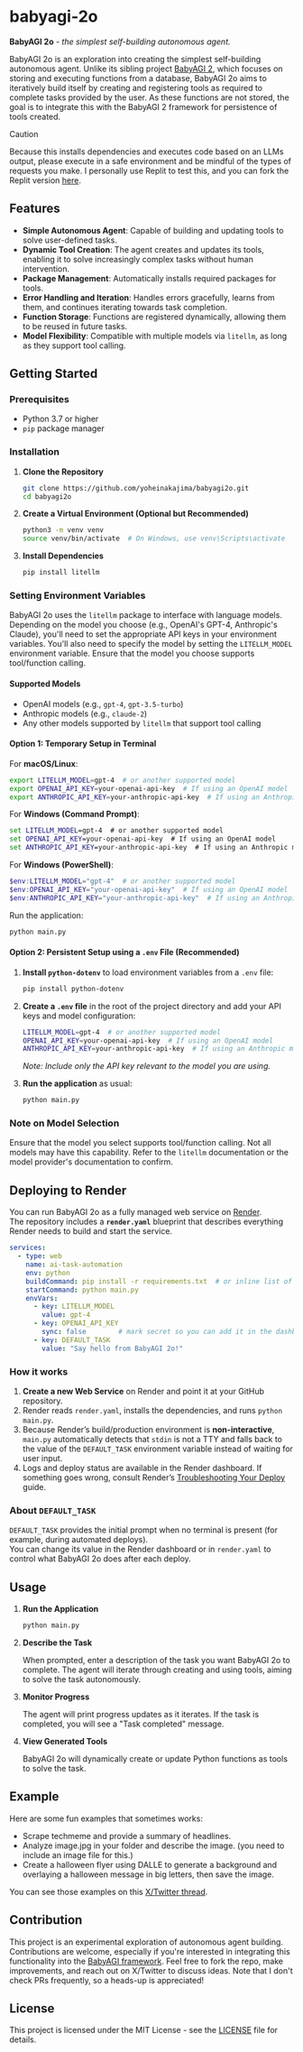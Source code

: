 # babyagi-2o

**BabyAGI 2o** - *the simplest self-building autonomous agent.*

BabyAGI 2o is an exploration into creating the simplest self-building autonomous agent. Unlike its sibling project [BabyAGI 2](https://github.com/yoheinakajima/babyagi), which focuses on storing and executing functions from a database, BabyAGI 2o aims to iteratively build itself by creating and registering tools as required to complete tasks provided by the user. As these functions are not stored, the goal is to integrate this with the BabyAGI 2 framework for persistence of tools created.

> [!CAUTION]
> Because this installs dependencies and executes code based on an LLMs output, please execute in a safe environment and be mindful of the types of requests you make. I personally use Replit to test this, and you can fork the Replit version [here](https://replit.com/@YoheiNakajima/babyagi-2o?v=1).

## Features

- **Simple Autonomous Agent**: Capable of building and updating tools to solve user-defined tasks.
- **Dynamic Tool Creation**: The agent creates and updates its tools, enabling it to solve increasingly complex tasks without human intervention.
- **Package Management**: Automatically installs required packages for tools.
- **Error Handling and Iteration**: Handles errors gracefully, learns from them, and continues iterating towards task completion.
- **Function Storage**: Functions are registered dynamically, allowing them to be reused in future tasks.
- **Model Flexibility**: Compatible with multiple models via `litellm`, as long as they support tool calling.

## Getting Started

### Prerequisites

- Python 3.7 or higher
- `pip` package manager

### Installation

1. **Clone the Repository**

   ~~~bash
   git clone https://github.com/yoheinakajima/babyagi2o.git
   cd babyagi2o
   ~~~

2. **Create a Virtual Environment (Optional but Recommended)**

   ~~~bash
   python3 -m venv venv
   source venv/bin/activate  # On Windows, use venv\Scripts\activate
   ~~~

3. **Install Dependencies**

   ~~~bash
   pip install litellm
   ~~~

### Setting Environment Variables

BabyAGI 2o uses the `litellm` package to interface with language models. Depending on the model you choose (e.g., OpenAI's GPT-4, Anthropic's Claude), you'll need to set the appropriate API keys in your environment variables. You'll also need to specify the model by setting the `LITELLM_MODEL` environment variable. Ensure that the model you choose supports tool/function calling.

#### Supported Models

- OpenAI models (e.g., `gpt-4`, `gpt-3.5-turbo`)
- Anthropic models (e.g., `claude-2`)
- Any other models supported by `litellm` that support tool calling

#### Option 1: Temporary Setup in Terminal

For **macOS/Linux**:

~~~bash
export LITELLM_MODEL=gpt-4  # or another supported model
export OPENAI_API_KEY=your-openai-api-key  # If using an OpenAI model
export ANTHROPIC_API_KEY=your-anthropic-api-key  # If using an Anthropic model
~~~

For **Windows (Command Prompt)**:

~~~cmd
set LITELLM_MODEL=gpt-4  # or another supported model
set OPENAI_API_KEY=your-openai-api-key  # If using an OpenAI model
set ANTHROPIC_API_KEY=your-anthropic-api-key  # If using an Anthropic model
~~~

For **Windows (PowerShell)**:

~~~powershell
$env:LITELLM_MODEL="gpt-4"  # or another supported model
$env:OPENAI_API_KEY="your-openai-api-key"  # If using an OpenAI model
$env:ANTHROPIC_API_KEY="your-anthropic-api-key"  # If using an Anthropic model
~~~

Run the application:

~~~bash
python main.py
~~~

#### Option 2: Persistent Setup using a `.env` File (Recommended)

1. **Install `python-dotenv`** to load environment variables from a `.env` file:

   ~~~bash
   pip install python-dotenv
   ~~~

2. **Create a `.env` file** in the root of the project directory and add your API keys and model configuration:

   ~~~bash
   LITELLM_MODEL=gpt-4  # or another supported model
   OPENAI_API_KEY=your-openai-api-key  # If using an OpenAI model
   ANTHROPIC_API_KEY=your-anthropic-api-key  # If using an Anthropic model
   ~~~

   *Note: Include only the API key relevant to the model you are using.*

3. **Run the application** as usual:

   ~~~bash
   python main.py
   ~~~

### Note on Model Selection

Ensure that the model you select supports tool/function calling. Not all models may have this capability. Refer to the `litellm` documentation or the model provider's documentation to confirm.

## Deploying to Render

You can run BabyAGI 2o as a fully managed web service on [Render](https://render.com).  
The repository includes a **`render.yaml`** blueprint that describes everything Render needs to build and start the service.

```yaml
services:
  - type: web
    name: ai-task-automation
    env: python
    buildCommand: pip install -r requirements.txt  # or inline list of packages
    startCommand: python main.py
    envVars:
      - key: LITELLM_MODEL
        value: gpt-4
      - key: OPENAI_API_KEY
        sync: false        # mark secret so you can add it in the dashboard
      - key: DEFAULT_TASK
        value: "Say hello from BabyAGI 2o!"
```

### How it works

1. **Create a new Web Service** on Render and point it at your GitHub repository.  
2. Render reads `render.yaml`, installs the dependencies, and runs `python main.py`.  
3. Because Render’s build/production environment is **non-interactive**, `main.py` automatically detects that `stdin` is not a TTY and falls back to the value of the `DEFAULT_TASK` environment variable instead of waiting for user input.  
4. Logs and deploy status are available in the Render dashboard. If something goes wrong, consult Render’s [Troubleshooting Your Deploy](https://render.com/docs/troubleshooting-deploys) guide.

### About `DEFAULT_TASK`

`DEFAULT_TASK` provides the initial prompt when no terminal is present (for example, during automated deploys).  
You can change its value in the Render dashboard or in `render.yaml` to control what BabyAGI 2o does after each deploy.

## Usage

1. **Run the Application**

   ~~~bash
   python main.py
   ~~~

2. **Describe the Task**

   When prompted, enter a description of the task you want BabyAGI 2o to complete. The agent will iterate through creating and using tools, aiming to solve the task autonomously.

3. **Monitor Progress**

   The agent will print progress updates as it iterates. If the task is completed, you will see a "Task completed" message.

4. **View Generated Tools**

   BabyAGI 2o will dynamically create or update Python functions as tools to solve the task.

## Example

Here are some fun examples that sometimes works:

- Scrape techmeme and provide a summary of headlines.
- Analyze image.jpg in your folder and describe the image. (you need to include an image file for this.)
- Create a halloween flyer using DALLE to generate a background and overlaying a halloween message in big letters, then save the image.

You can see those examples on this [X/Twitter thread](https://x.com/yoheinakajima/status/1846809287974388084).

## Contribution

This project is an experimental exploration of autonomous agent building. Contributions are welcome, especially if you're interested in integrating this functionality into the [BabyAGI framework](https://github.com/yoheinakajima/babyagi). Feel free to fork the repo, make improvements, and reach out on X/Twitter to discuss ideas. Note that I don't check PRs frequently, so a heads-up is appreciated!

## License

This project is licensed under the MIT License - see the [LICENSE](LICENSE) file for details.
